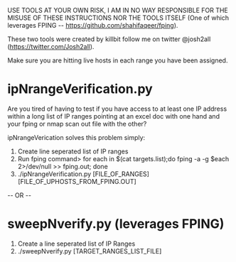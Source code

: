USE TOOLS AT YOUR OWN RISK, I AM IN NO WAY RESPONSIBLE FOR THE MISUSE OF THESE INSTRUCTIONS NOR THE TOOLS ITSELF (One of which leverages FPING -- https://github.com/shahifaqeer/fping).

These two tools were created by killbit follow me on twitter @josh2all (https://twitter.com/Josh2all).

Make sure you are hitting live hosts in each range you have been assigned.

# ipNrangeVerification.py
Are you tired of having to test if you have access to at least one IP address within a long list of IP ranges pointing at an excel doc with one hand and your fping or nmap scan out file with the other?

ipNrangeVerication solves this problem simply:
1. Create line seperated list of IP ranges 
2. Run fping command> for each in $(cat targets.list);do fping -a -g $each 2>/dev/null >> fping.out; done
3. ./ipNrangeVerification.py [FILE_OF_RANGES] [FILE_OF_UPHOSTS_FROM_FPING.OUT]

-- OR --

# sweepNverify.py (leverages FPING)
1. Create a line seperated list of IP Ranges
2. ./sweepNverify.py [TARGET_RANGES_LIST_FILE]



